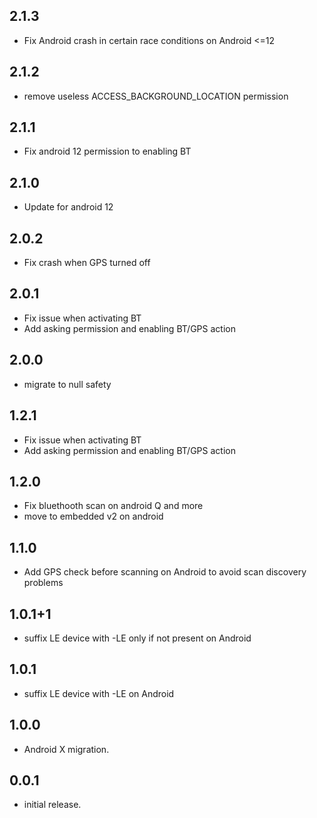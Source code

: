 ## 2.1.3

* Fix Android crash in certain race conditions on Android <=12

## 2.1.2

* remove useless ACCESS_BACKGROUND_LOCATION permission

## 2.1.1

* Fix android 12 permission to enabling BT

## 2.1.0

* Update for android 12

## 2.0.2

* Fix crash when GPS turned off

## 2.0.1

* Fix issue when activating BT
* Add asking permission and enabling BT/GPS action

## 2.0.0

* migrate to null safety

## 1.2.1

* Fix issue when activating BT
* Add asking permission and enabling BT/GPS action

## 1.2.0

* Fix bluethooth scan on android Q and more
* move to embedded v2 on android

## 1.1.0

* Add GPS check before scanning on Android to avoid scan discovery problems

## 1.0.1+1

* suffix LE device with -LE only if not present on Android 

## 1.0.1

* suffix LE device with -LE on Android 

## 1.0.0

* Android X migration.

## 0.0.1

* initial release.
